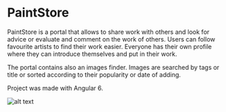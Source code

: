 # PaintStore

PaintStore is a portal that allows to share work with others and look for advice or evaluate and comment on the work of others. Users can follow favourite artists to find their work easier. Everyone has their own profile where they can introduce themselves and put in their work. 

The portal contains also an images finder. Images are searched by tags or title or sorted according to their popularity or date of adding.

Project was made with Angular 6.

![alt text](https://raw.githubusercontent.com/wjankowska/screenshots/master/paintstore1.PNG?token=Afbc2fbCMH8wkoQirdyW-NDbITD2gui_ks5cUZ_3wA%3D%3D)
